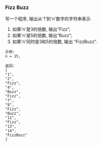 
### Fizz Buzz

写一个程序, 输出从'1'到'n'数字的字符串表示.
1. 如果'n'是3的倍数, 输出“Fizz”;  
2. 如果'n'是5的倍数, 输出“Buzz”;  
3. 如果'n'同时是3和5的倍数, 输出 “FizzBuzz”.

```
示例: 
n = 15,

返回:
[
"1",
"2",
"Fizz",
"4",
"Buzz",
"Fizz",
"7",
"8",
"Fizz",
"Buzz",
"11",
"Fizz",
"13",
"14",
"FizzBuzz"
]
```